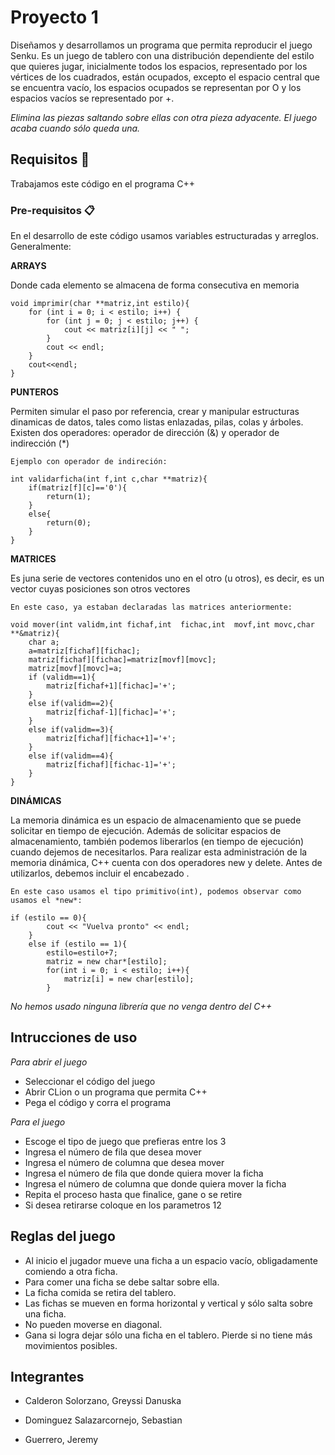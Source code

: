 # Proyecto 1 

Diseñamos y desarrollamos un programa que permita reproducir el juego Senku. Es un juego de tablero con una distribución dependiente del estilo que quieres jugar, inicialmente todos los espacios, representado por los vértices de los cuadrados, están ocupados, excepto el espacio central que se encuentra vacío, los espacios ocupados se representan por O y los espacios vacíos se representado por +.

_Elimina las piezas saltando sobre ellas con otra pieza adyacente. El juego acaba cuando sólo queda una._

## Requisitos 🚀

Trabajamos este código en el programa C++

### Pre-requisitos 📋
En el desarrollo de este código usamos variables estructuradas y arreglos. 
Generalmente:

**ARRAYS**

Donde cada elemento se almacena de forma consecutiva en memoria

```
void imprimir(char **matriz,int estilo){
    for (int i = 0; i < estilo; i++) {
        for (int j = 0; j < estilo; j++) {
            cout << matriz[i][j] << " ";
        }
        cout << endl;
    }
    cout<<endl;
}
```

**PUNTEROS**

Permiten simular el paso por referencia, crear y manipular estructuras dinamicas de datos, tales como listas enlazadas, pilas, colas y árboles. Existen dos operadores: operador de dirección (&) y operador de indirección (*)

```
Ejemplo con operador de indireción:

int validarficha(int f,int c,char **matriz){
    if(matriz[f][c]=='0'){
        return(1);
    }
    else{
        return(0);
    }
}
```

**MATRICES**

Es juna serie de vectores contenidos uno en el otro (u otros), es decir, es un vector cuyas posiciones son otros vectores

```
En este caso, ya estaban declaradas las matrices anteriormente:

void mover(int validm,int fichaf,int  fichac,int  movf,int movc,char **&matriz){
    char a;
    a=matriz[fichaf][fichac];
    matriz[fichaf][fichac]=matriz[movf][movc];
    matriz[movf][movc]=a;
    if (validm==1){
        matriz[fichaf+1][fichac]='+';
    }
    else if(validm==2){
        matriz[fichaf-1][fichac]='+';
    }
    else if(validm==3){
        matriz[fichaf][fichac+1]='+';
    }
    else if(validm==4){
        matriz[fichaf][fichac-1]='+';
    }
}
```

**DINÁMICAS**

La memoria dinámica es un espacio de almacenamiento que se puede solicitar en tiempo de ejecución. Además de solicitar espacios de almacenamiento, también podemos liberarlos (en tiempo de ejecución) cuando dejemos de necesitarlos. Para realizar esta administración de la memoria dinámica, C++ cuenta con dos operadores new y delete. Antes de utilizarlos, debemos incluir el encabezado <new>.

```
En este caso usamos el tipo primitivo(int), podemos observar como usamos el *new*:

if (estilo == 0){
        cout << "Vuelva pronto" << endl;
    }
    else if (estilo == 1){
        estilo=estilo+7;
        matriz = new char*[estilo];
        for(int i = 0; i < estilo; i++){
            matriz[i] = new char[estilo];
        }
```

_No hemos usado ninguna librería que no venga dentro del C++_

## Intrucciones de uso

*Para abrir el juego*
- Seleccionar el código del juego
- Abrir CLion o un programa que permita C++
- Pega el código y corra el programa

*Para el juego*
- Escoge el tipo de juego que prefieras entre los 3
- Ingresa el número de fila que desea mover
- Ingresa el número de columna que desea mover
- Ingresa el número de fila que donde quiera mover la ficha
- Ingresa el número de columna que donde quiera mover la ficha
- Repita el proceso hasta que finalice, gane o se retire
- Si desea retirarse coloque en los parametros 12


## Reglas del juego

- Al inicio el jugador mueve una ficha a un espacio vacío, obligadamente comiendo a otra ficha.
- Para comer una ficha se debe saltar sobre ella. 
- La ficha comida se retira del tablero.
- Las fichas se mueven en forma horizontal y vertical y sólo salta sobre una ficha. 
- No pueden moverse en diagonal.
- Gana si logra dejar sólo una ficha en el tablero. Pierde si no tiene más movimientos posibles.


## Integrantes

- Calderon Solorzano, Greyssi Danuska

- Dominguez Salazarcornejo, Sebastian

- Guerrero, Jeremy 

